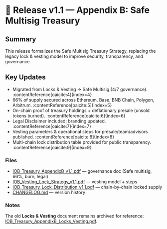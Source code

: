 # 🚀 Release v1.1 — Appendix B: Safe Multisig Treasury

## Summary
This release formalizes the Safe Multisig Treasury Strategy, replacing the legacy lock & vesting model to improve security, transparency, and governance.

## Key Updates
- Migrated from Locks & Vesting → Safe Multisig (4/7 governance). :contentReference[oaicite:4]{index=4}
- 66% of supply secured across Ethereum, Base, BNB Chain, Polygon, Arbitrum. :contentReference[oaicite:5]{index=5}
- On-chain proof of treasury holdings + deflationary presale (unsold tokens burned). :contentReference[oaicite:6]{index=6}
- Legal Disclaimer included; branding updated. :contentReference[oaicite:7]{index=7}
- Vesting parameters & operational steps for presale/team/advisors published. :contentReference[oaicite:8]{index=8}
- Multi-chain lock distribution table provided for public transparency. :contentReference[oaicite:9]{index=9}

### Files
- [IOB_Treasury_AppendixB_v1.1.pdf](./IOB_Treasury_AppendixB_v1.1.pdf) — governance doc (Safe multisig, 66%, burn, legal)
- [IOB_Vesting_Lock_Strategy_v1.1.pdf](./IOB_Vesting_Lock_Strategy_v1.1.pdf) — vesting model + steps
- [IOB_Treasury_Lock_Distribution_v1.1.pdf](./IOB_Treasury_Lock_Distribution_v1.1.pdf) — chain-by-chain locked supply
- [CHANGELOG.md](../CHANGELOG.md) — version history


### Notes
The old **Locks & Vesting** document remains archived for reference:
[IOB_Treasury_AppendixB_Locks_Vesting.pdf](./IOB_Treasury_AppendixB_Locks_Vesting.pdf).

